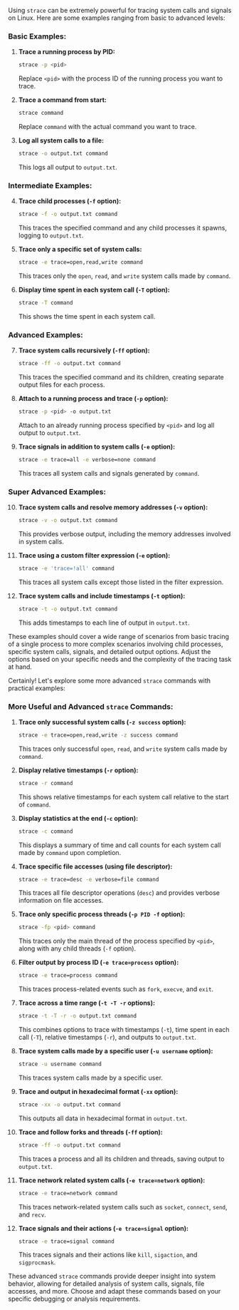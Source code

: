 Using `strace` can be extremely powerful for tracing system calls and signals on Linux. Here are some examples ranging from basic to advanced levels:

### Basic Examples:

1. **Trace a running process by PID:**
   ```bash
   strace -p <pid>
   ```
   Replace `<pid>` with the process ID of the running process you want to trace.

2. **Trace a command from start:**
   ```bash
   strace command
   ```
   Replace `command` with the actual command you want to trace.

3. **Log all system calls to a file:**
   ```bash
   strace -o output.txt command
   ```
   This logs all output to `output.txt`.

### Intermediate Examples:

4. **Trace child processes (`-f` option):**
   ```bash
   strace -f -o output.txt command
   ```
   This traces the specified command and any child processes it spawns, logging to `output.txt`.

5. **Trace only a specific set of system calls:**
   ```bash
   strace -e trace=open,read,write command
   ```
   This traces only the `open`, `read`, and `write` system calls made by `command`.

6. **Display time spent in each system call (`-T` option):**
   ```bash
   strace -T command
   ```
   This shows the time spent in each system call.

### Advanced Examples:

7. **Trace system calls recursively (`-ff` option):**
   ```bash
   strace -ff -o output.txt command
   ```
   This traces the specified command and its children, creating separate output files for each process.

8. **Attach to a running process and trace (`-p` option):**
   ```bash
   strace -p <pid> -o output.txt
   ```
   Attach to an already running process specified by `<pid>` and log all output to `output.txt`.

9. **Trace signals in addition to system calls (`-e` option):**
   ```bash
   strace -e trace=all -e verbose=none command
   ```
   This traces all system calls and signals generated by `command`.

### Super Advanced Examples:

10. **Trace system calls and resolve memory addresses (`-v` option):**
    ```bash
    strace -v -o output.txt command
    ```
    This provides verbose output, including the memory addresses involved in system calls.

11. **Trace using a custom filter expression (`-e` option):**
    ```bash
    strace -e 'trace=!all' command
    ```
    This traces all system calls except those listed in the filter expression.

12. **Trace system calls and include timestamps (`-t` option):**
    ```bash
    strace -t -o output.txt command
    ```
    This adds timestamps to each line of output in `output.txt`.

These examples should cover a wide range of scenarios from basic tracing of a single process to more complex scenarios involving child processes, specific system calls, signals, and detailed output options. Adjust the options based on your specific needs and the complexity of the tracing task at hand.


Certainly! Let's explore some more advanced `strace` commands with practical examples:

### More Useful and Advanced `strace` Commands:

1. **Trace only successful system calls (`-z success` option):**
   ```bash
   strace -e trace=open,read,write -z success command
   ```
   This traces only successful `open`, `read`, and `write` system calls made by `command`.

2. **Display relative timestamps (`-r` option):**
   ```bash
   strace -r command
   ```
   This shows relative timestamps for each system call relative to the start of `command`.

3. **Display statistics at the end (`-c` option):**
   ```bash
   strace -c command
   ```
   This displays a summary of time and call counts for each system call made by `command` upon completion.

4. **Trace specific file accesses (using file descriptor):**
   ```bash
   strace -e trace=desc -e verbose=file command
   ```
   This traces all file descriptor operations (`desc`) and provides verbose information on file accesses.

5. **Trace only specific process threads (`-p PID -f` option):**
   ```bash
   strace -fp <pid> command
   ```
   This traces only the main thread of the process specified by `<pid>`, along with any child threads (`-f` option).

6. **Filter output by process ID (`-e trace=process` option):**
   ```bash
   strace -e trace=process command
   ```
   This traces process-related events such as `fork`, `execve`, and `exit`.

7. **Trace across a time range (`-t -T -r` options):**
   ```bash
   strace -t -T -r -o output.txt command
   ```
   This combines options to trace with timestamps (`-t`), time spent in each call (`-T`), relative timestamps (`-r`), and outputs to `output.txt`.

8. **Trace system calls made by a specific user (`-u username` option):**
   ```bash
   strace -u username command
   ```
   This traces system calls made by a specific user.

9. **Trace and output in hexadecimal format (`-xx` option):**
   ```bash
   strace -xx -o output.txt command
   ```
   This outputs all data in hexadecimal format in `output.txt`.

10. **Trace and follow forks and threads (`-ff` option):**
    ```bash
    strace -ff -o output.txt command
    ```
    This traces a process and all its children and threads, saving output to `output.txt`.

11. **Trace network related system calls (`-e trace=network` option):**
    ```bash
    strace -e trace=network command
    ```
    This traces network-related system calls such as `socket`, `connect`, `send`, and `recv`.

12. **Trace signals and their actions (`-e trace=signal` option):**
    ```bash
    strace -e trace=signal command
    ```
    This traces signals and their actions like `kill`, `sigaction`, and `sigprocmask`.

These advanced `strace` commands provide deeper insight into system behavior, allowing for detailed analysis of system calls, signals, file accesses, and more. Choose and adapt these commands based on your specific debugging or analysis requirements.
